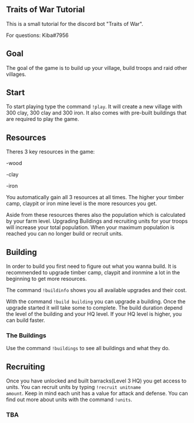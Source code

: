 ## Traits of War Tutorial

This is a small tutorial for the discord bot "Traits of War".

For questions: Kiba#7956

## Goal

The goal of the game is to build up your village, build troops and raid other villages.

## Start

To start playing type the command <code>!play</code>. It will create a new village with 300 clay, 300 clay and 300 iron. It also comes with pre-built buildings that are required to play the game.

## Resources

Theres 3 key resources in the game:
<p>-wood</p>
<p>-clay</p>
<p>-iron</p>

You automatically gain all 3 resources at all times. The higher your timber camp, claypit or iron mine level is the more resources you get.

Aside from these resources theres also the population which is calculated by your farm level. Upgrading Buildings and recruiting units for your troops will increase your total population. When your maximum population is reached you can no longer build or recruit units.

## Building

In order to build you first need to figure out what you wanna build. It is recommended to upgrade timber camp, claypit and ironmine a lot in the beginning to get more resources.

The command <code>!buildinfo</code> shows you all available upgrades and their cost.

With the command <code>!build building</code> you can upgrade a building. Once the upgrade started it will take some to complete. The build duration depend the level of the building and your HQ level. If your HQ level is higher, you can build faster.

### The Buildings

Use the command <code>!buildings</code> to see all buildings and what they do.

## Recruiting

Once you have unlocked and built barracks(Level 3 HQ) you get access to units. You can recruit units by typing <code>!recruit unitname amount</code>. Keep in mind each unit has a value for attack and defense. You can find out more about units with the command <code>!units</code>.

### TBA 


